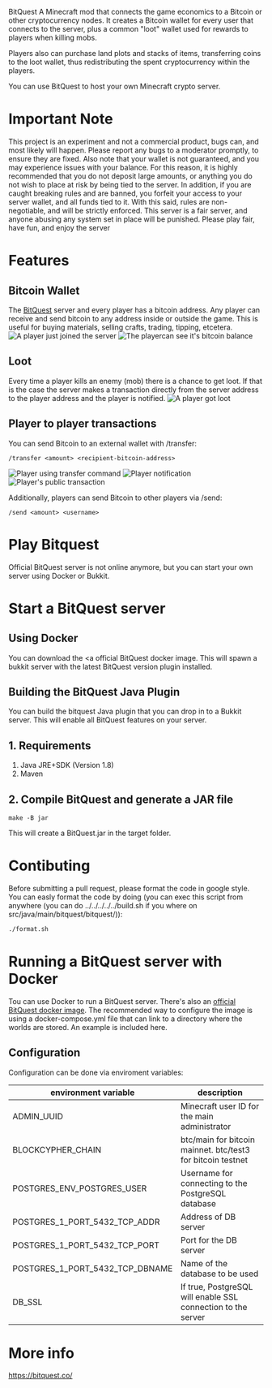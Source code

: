 BitQuest A Minecraft mod that connects the game economics to a Bitcoin or other cryptocurrency nodes. It creates a Bitcoin wallet for every user that connects to the server, plus a common "loot" wallet used for rewards to players when killing mobs.

Players also can purchase land plots and stacks of items, transferring coins to the loot wallet, thus redistributing the spent cryptocurrency within the players.

You can use BitQuest to host your own Minecraft crypto server.

# Important Note
This project is an experiment and not a commercial product, bugs can, and most likely will happen. Please report any bugs to a moderator promptly, to ensure they are fixed. Also note that your wallet is not guaranteed, and you may experience issues with your balance. For this reason, it is highly recommended that you do not deposit large amounts, or anything you do not wish to place at risk by being tied to the server. In addition, if you are caught breaking rules and are banned, you forfeit your access to your server wallet, and all funds tied to it. With this said, rules are non-negotiable, and will be strictly enforced. This server is a fair server, and anyone abusing any system set in place will be punished. Please play fair, have fun, and enjoy the server

# Features
## Bitcoin Wallet
The [BitQuest](https://bitquest.co/) server and every player has a bitcoin address. Any player can receive and send bitcoin to any address inside or outside the game. This is useful for buying materials, selling crafts, trading, tipping, etcetera.
![A player just joined the server](http://i.imgur.com/1A6wkaB.png)
![The playercan see it's bitcoin balance](http://i.imgur.com/5g5pBXB.png)

## Loot
Every time a player kills an enemy (mob) there is a chance to get loot. If that is the case the server makes a transaction directly from the server address to the player address and the player is notified.
![A player got loot](http://i.imgur.com/cxqXmt2.png)

## Player to player transactions
You can send Bitcoin to an external wallet with /transfer:
```
/transfer <amount> <recipient-bitcoin-address>
```
![Player using transfer command](http://i.imgur.com/Vlf9C1F.png)
![Player notification](http://i.imgur.com/PHmomoS.png)
![Player's public transaction](http://i.imgur.com/JPO4AXt.png)  

Additionally, players can send Bitcoin to other players via /send:
```
/send <amount> <username>
```

# Play Bitquest

Official BitQuest server is not online anymore, but you can start your own server using Docker or Bukkit.

# Start a BitQuest server

## Using Docker
You can download the <a official BitQuest docker image. This will spawn a bukkit server with the latest BitQuest version plugin installed.

## Building the BitQuest Java Plugin
You can build the bitquest Java plugin that you can drop in to a Bukkit server. This will enable all BitQuest features on your server. 

## 1. Requirements

1. Java JRE+SDK (Version 1.8)
2. Maven


## 2. Compile BitQuest and generate a JAR file

```
make -B jar
```

This will create a BitQuest.jar in the target folder.

# Contibuting
Before submitting a pull request, please format the code in google style.
You can easly format the code by doing (you can exec this script from anywhere (you can do ../../../../../build.sh if you where on src/java/main/bitquest/bitquest/)):

```sh
./format.sh
```

# Running a BitQuest server with Docker

Tou can use Docker to run a BitQuest server. There's also an [official BitQuest docker image](https://hub.docker.com/r/bitquest/bitquest/). The recommended way to configure the image is using a docker-compose.yml file that can link to a directory where the worlds are stored. An example is included here. 

## Configuration

Configuration can be done via enviroment variables:

| environment variable            | description                                                            |
|---------------------------------|------------------------------------------------------------------------|
| ADMIN_UUID                      | Minecraft user ID for the main administrator                           |
| BLOCKCYPHER_CHAIN               | btc/main for bitcoin mainnet. btc/test3 for bitcoin testnet            |
| POSTGRES_ENV_POSTGRES_USER      | Username for connecting to the PostgreSQL database                     |
| POSTGRES_1_PORT_5432_TCP_ADDR   | Address of DB server                                                   | 
| POSTGRES_1_PORT_5432_TCP_PORT   | Port for the DB server                                                 |
| POSTGRES_1_PORT_5432_TCP_DBNAME | Name of the database to be used                                        |
| DB_SSL                          | If true, PostgreSQL will enable SSL connection to the server           |

# More info

https://bitquest.co/
